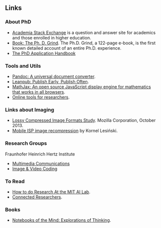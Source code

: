 ## Links

### About PhD
 * [Academia Stack Exchange](http://academia.stackexchange.com) is a question and answer site for academics and those enrolled in higher education.
 * [Book: The Ph. D. Grind](http://www.pgbovine.net/PhD-memoir.htm). The Ph.D. Grind, a 122-page e-book, is the first known detailed account of an entire Ph.D. experience. 
 * [The PhD Application Handbook](http://www.amazon.co.uk/PhD-Application-Handbook-Revised-Skills/dp/0335246966/)


### Tools and Utils
  * [Pandoc: A universal document converter](http://johnmacfarlane.net/pandoc/index.html).
  * [Leanpub: Publish Early, Publish Often](https://leanpub.com).
  * [MathJax: An open source JavaScript display engine for mathematics that works in all browsers](http://www.mathjax.org).
  * [Online tools for researchers](http://connectedresearchers.com/online-tools-for-researchers/).

### Links about Imaging

* [Lossy Compressed Image Formats Study](http://people.mozilla.org/~josh/lossy_compressed_image_study_october_2013/). Mozilla Corporation, October 2013.
* [Mobile ISP image recompression](http://calendar.perfplanet.com/2013/mobile-isp-image-recompression/) by Kornel Lesiński.

### Research Groups

Fraunhofer Heinrich Hertz Institute  
 * [Multimedia Communications](http://www.hhi.fraunhofer.de/en/fields-of-competence/image-processing/research-groups/multimedia-communications.html)
 * [Image & Video Coding](http://www.hhi.fraunhofer.de/en/fields-of-competence/image-processing/research-groups/image-video-coding.html)

### To Read
 * [How to do Research
At the MIT AI Lab](http://people.cs.umass.edu/~emery/misc/how-to.pdf).
 * [Connected Researchers](http://connectedresearchers.com).
 

### Books
  * [Notebooks of the Mind: Explorations of Thinking](http://www.amazon.com/Notebooks-Mind-Explorations-Vera-John-Steiner/dp/0195108965).

